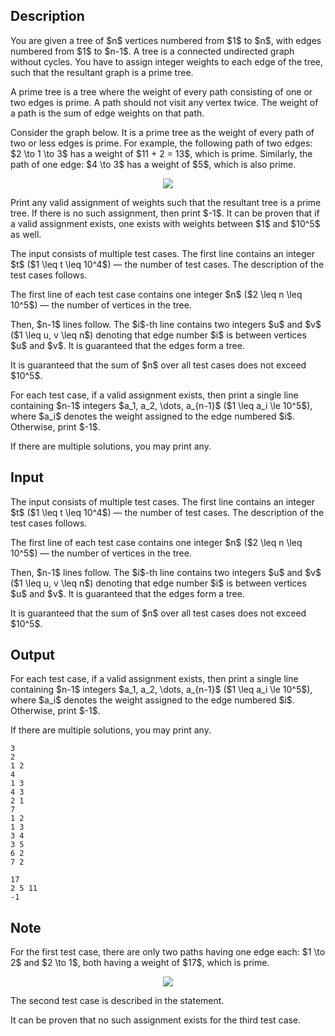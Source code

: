 ## Description

<div><p>You are given a tree of $n$ vertices numbered from $1$ to $n$, with edges numbered from $1$ to $n-1$. A tree is a connected undirected graph without cycles. You have to assign integer weights to each edge of the tree, such that the resultant graph is a prime tree.</p><p>A <span class="tex-font-style-it">prime tree</span> is a tree where the weight of every path consisting of <span class="tex-font-style-bf">one or two edges</span> is prime. A path should not visit any vertex twice. The weight of a path is the sum of edge weights on that path.</p><p>Consider the graph below. It is a prime tree as the weight of every path of two or less edges is prime. For example, the following path of two edges: $2 \to 1 \to 3$ has a weight of $11 + 2 = 13$, which is prime. Similarly, the path of one edge: $4 \to 3$ has a weight of $5$, which is also prime.</p><center> <img class="tex-graphics" src="file://JoL7cKHO.png" style="max-width: 100.0%;max-height: 100.0%;"> </center><p>Print <span class="tex-font-style-bf">any</span> valid assignment of weights such that the resultant tree is a prime tree. If there is no such assignment, then print $-1$. It can be proven that if a valid assignment exists, one exists with weights between $1$ and $10^5$ as well.</p></div><div class="input-specification"><p>The input consists of multiple test cases. The first line contains an integer $t$ ($1 \leq t \leq 10^4$)&nbsp;— the number of test cases. The description of the test cases follows.</p><p>The first line of each test case contains one integer $n$ ($2 \leq n \leq 10^5$)&nbsp;— the number of vertices in the tree.</p><p>Then, $n-1$ lines follow. The $i$-th line contains two integers $u$ and $v$ ($1 \leq u, v \leq n$) denoting that edge number $i$ is between vertices $u$ and $v$. It is guaranteed that the edges form a tree.</p><p>It is guaranteed that the sum of $n$ over all test cases does not exceed $10^5$.</p></div><div class="output-specification"><p>For each test case, if a valid assignment exists, then print a single line containing $n-1$ integers $a_1, a_2, \dots, a_{n-1}$ ($1 \leq a_i \le 10^5$), where $a_i$ denotes the weight assigned to the edge numbered $i$. Otherwise, print $-1$.</p><p>If there are multiple solutions, you may print any.</p></div>

## Input

<p>The input consists of multiple test cases. The first line contains an integer $t$ ($1 \leq t \leq 10^4$)&nbsp;— the number of test cases. The description of the test cases follows.</p><p>The first line of each test case contains one integer $n$ ($2 \leq n \leq 10^5$)&nbsp;— the number of vertices in the tree.</p><p>Then, $n-1$ lines follow. The $i$-th line contains two integers $u$ and $v$ ($1 \leq u, v \leq n$) denoting that edge number $i$ is between vertices $u$ and $v$. It is guaranteed that the edges form a tree.</p><p>It is guaranteed that the sum of $n$ over all test cases does not exceed $10^5$.</p>

## Output

<p>For each test case, if a valid assignment exists, then print a single line containing $n-1$ integers $a_1, a_2, \dots, a_{n-1}$ ($1 \leq a_i \le 10^5$), where $a_i$ denotes the weight assigned to the edge numbered $i$. Otherwise, print $-1$.</p><p>If there are multiple solutions, you may print any.</p>





```input1
3
2
1 2
4
1 3
4 3
2 1
7
1 2
1 3
3 4
3 5
6 2
7 2
```




```output1
17
2 5 11
-1
```



## Note

<p>For the first test case, there are only two paths having one edge each: $1 \to 2$ and $2 \to 1$, both having a weight of $17$, which is prime.</p><center> <img class="tex-graphics" src="file://3fYeBRTL.png" style="max-width: 100.0%;max-height: 100.0%;"> </center><p>The second test case is described in the statement.</p><p>It can be proven that no such assignment exists for the third test case.</p>
